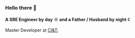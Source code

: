 ### Hello there 👋

#### A SRE Engineer by day ☼ and a Father / Husband by night ☾

Master Developer at [CI&T](https://www.linkedin.com/in/leonardo-bites/);<br>


<!--
- ⚙️ I use daily: `.py`, `.js`, `.html`, `.css`, `.svg`, `.psd`, `.ai`
- 🌍 I'm mostly active within the **kubernetes Community**
- 🌱 Learning all about **Open Source**
- 💬 Ping me about **design**, **branding**, **kubernetes**, **development**, **design thinking**
- ⚡️ Fun fact: I'm a huge fan of Old Cars
-->

